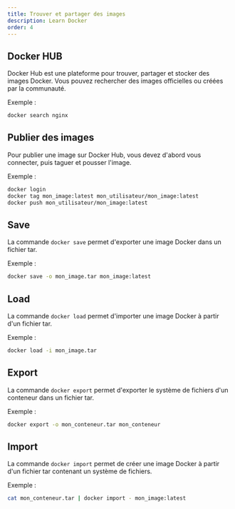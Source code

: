 ```yaml
---
title: Trouver et partager des images
description: Learn Docker
order: 4
---
```


## Docker HUB

Docker Hub est une plateforme pour trouver, partager et stocker des images Docker. Vous pouvez rechercher des images officielles ou créées par la communauté.

Exemple :
```bash
docker search nginx
```

## Publier des images

Pour publier une image sur Docker Hub, vous devez d'abord vous connecter, puis taguer et pousser l'image.

Exemple :
```bash
docker login
docker tag mon_image:latest mon_utilisateur/mon_image:latest
docker push mon_utilisateur/mon_image:latest
```

## Save

La commande `docker save` permet d'exporter une image Docker dans un fichier tar.

Exemple :
```bash
docker save -o mon_image.tar mon_image:latest
```

## Load

La commande `docker load` permet d'importer une image Docker à partir d'un fichier tar.

Exemple :
```bash
docker load -i mon_image.tar
```

## Export

La commande `docker export` permet d'exporter le système de fichiers d'un conteneur dans un fichier tar.

Exemple :
```bash
docker export -o mon_conteneur.tar mon_conteneur
```

## Import

La commande `docker import` permet de créer une image Docker à partir d'un fichier tar contenant un système de fichiers.

Exemple :
```bash
cat mon_conteneur.tar | docker import - mon_image:latest
```

